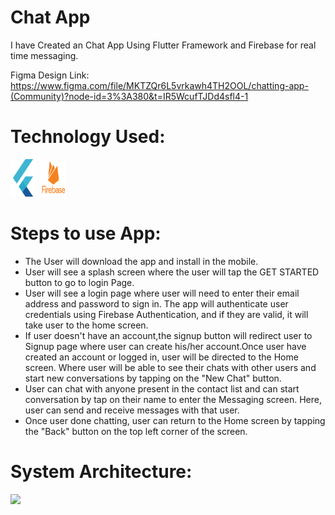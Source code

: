 # Chat App
 I have Created an Chat App Using Flutter Framework and Firebase for real time messaging.
 
 Figma Design Link:
 https://www.figma.com/file/MKTZQr6L5vrkawh4TH2OOL/chatting-app-(Community)?node-id=3%3A380&t=IR5WcufTJDd4sfl4-1
 
# Technology Used:
<div>
 <img src="https://github.com/devicons/devicon/blob/master/icons/flutter/flutter-original.svg" title="Flutter" alt="Flutter" width="40" height="60"/>&nbsp;
  <img src="https://github.com/devicons/devicon/blob/master/icons/firebase/firebase-plain-wordmark.svg" title="firebase" alt="firebase" width="40" height="60"/>&nbsp;
</div>

# Steps to use App:
* The User will download the app and install in the mobile.
* User will see a splash screen where the user will tap the GET STARTED button to go to login Page.
* User will see a login page where user will need to enter their email address and password to sign in. The app will authenticate user credentials using Firebase Authentication, and if they are valid, it will take user to the home screen.      
* If user doesn't have an account,the signup button will redirect user to Signup page where user can create his/her account.Once user have created an account or logged in, user will be directed to the Home screen. Where user will be able to see their chats with other users and start new conversations by tapping on the "New Chat" button.
* User can chat with anyone present in the contact list and can start conversation by tap on their name to enter the Messaging screen. Here, user can send and receive messages with that user.    
* Once user done chatting, user can return to the Home screen by tapping the "Back" button on the top left corner of the screen.

# System Architecture:
<img src="https://user-images.githubusercontent.com/97390895/235974163-318e024b-b072-4bc9-b767-056e7b93fea1.png"  ></img>

